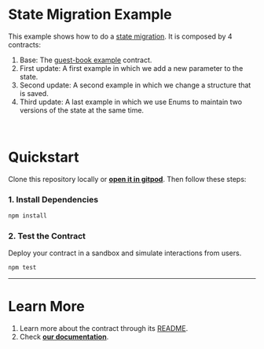 # State Migration Example

This example shows how to do a [state migration](https://docs.near.org/develop/upgrade/migration). It is composed by
4 contracts:
1. Base: The [guest-book example](https://github.com/near-examples/guest-book-rust) contract.
2. First update: A first example in which we add a new parameter to the state.
2. Second update: A second example in which we change a structure that is saved.
2. Third update: A last example in which we use Enums to maintain two versions of the state at the same time.

<br />

# Quickstart

Clone this repository locally or [**open it in gitpod**](https://gitpod.io/#/github.com/near-examples/multiple-cross-contract-calls). Then follow these steps:

### 1. Install Dependencies
```bash
npm install
```

### 2. Test the Contract
Deploy your contract in a sandbox and simulate interactions from users.

```bash
npm test
```

---

# Learn More
1. Learn more about the contract through its [README](./contract/README.md).
2. Check [**our documentation**](https://docs.near.org/develop/welcome).
